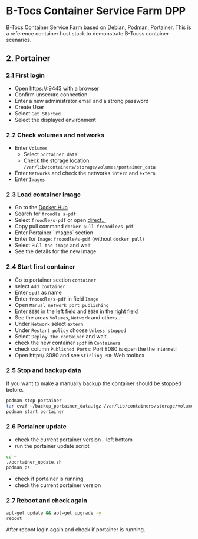 # B-Tocs Container Service Farm DPP

B-Tocs Container Service Farm based on Debian, Podman, Portainer.
This is a reference container host stack to demonstrate B-Tocss container scenarios.

## 2. Portainer

### 2.1 First login

- Open https://<yourip>:9443 with a browser
- Confirm unsecure connection
- Enter a new administrator email and a strong password
- Create User
- Select `Get Started`
- Select the displayed environment

### 2.2 Check volumes and networks
- Enter `Volumes`
    - Select `portainer_data` 
    - Check the storage location: `/var/lib/containers/storage/volumes/portainer_data`
- Enter `Networks` and check the networks `intern` and `extern`
- Enter `Images`

### 2.3 Load container image

- Go to the [Docker Hub](https://hub.docker.com)
- Search for `froodle s-pdf` 
- Select `froodle/s-pdf` or open [direct...](https://hub.docker.com/r/frooodle/s-pdf)  
- Copy pull command `docker pull frooodle/s-pdf`
- Enter Portainer ´Images´ section
- Enter for `Image`: `frooodle/s-pdf` (without `docker pull`)
- Select `Pull the image` and wait
- See the details for the new image


### 2.4 Start first container
- Go to portainer section `container`
- select `Add container`
- Enter `spdf` as name
- Enter `frooodle/s-pdf` in field `Image`
- Open `Manual network port publishing`
- Enter `8080` in the left field and `8080` in the right field
- See the areas `Volumes`, `Network` and others..-
- Under `Network` select `extern`
- Under `Restart policy` choose `Unless stopped`
- Select `Deploy the container` and wait
- check the new container `spdf` in `Containers`
- check column `Published Ports`: Port 8080 is open the the internet!
- Open http://<yourip>:8080 and see `Stirling PDF` Web toolbox



### 2.5 Stop and backup data

If you want to make a manually backup the container should be stopped before.

```bash
podman stop portainer
tar cvzf ~/backup_portainer_data.tgz /var/lib/containers/storage/volumes/portainer*
podman start portainer
```


### 2.6 Portainer update

- check the current portainer version - left bottom
- run the portainer update script 

```bash
cd ~
./portainer_update.sh
podman ps
```

- check if portainer is running
- check the current portainer version



### 2.7 Reboot and check again
```bash
apt-get update && apt-get upgrade -y
reboot
```

After reboot login again and check if portainer is running.

